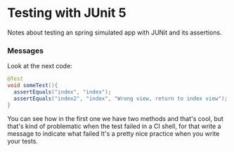 # Testing with JUnit 5

Notes about testing an spring simulated app with JUNit and its assertions.


### Messages

Look at the next code: 
```java
@Test
void someTest(){
  assertEquals("index", "index"); 
  assertEquals("index2", "index", "Wrong view, return to index view");
}
```
You can see how in the first one we have two methods and that's cool, but that's kind of problematic
when the test failed in a CI shell, for that write a message to indicate what failed It's a pretty nice
practice when you write your tests.
